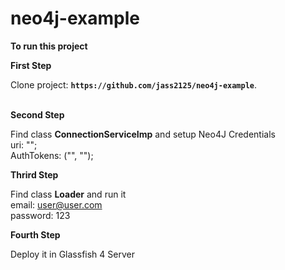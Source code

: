 # neo4j-example

**To run this project**

**First Step** <br/>
	<p>Clone project: **`https://github.com/jass2125/neo4j-example`**.</p>
<br/>
**Second Step** <br/>
  	<p>Find class **ConnectionServiceImp** and setup Neo4J Credentials <br/> 
    uri: ""; <br/>
    AuthTokens: ("", "");</p>
    
**Thrird Step** <br/>
  	<p>Find class **Loader** and run it <br/>
    email: user@user.com <br/>
    password: 123</p>

**Fourth Step** </br>
	<p>Deploy it in Glassfish 4 Server</p>
